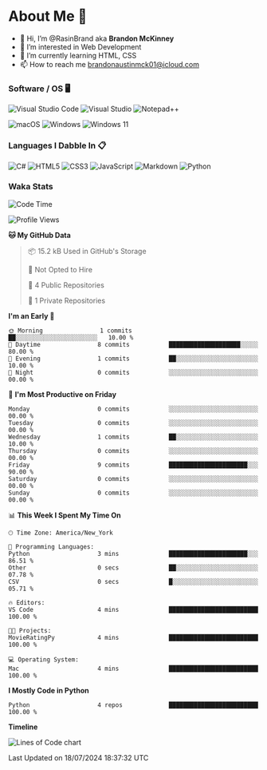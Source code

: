 # About Me 👋
- 👋 Hi, I’m @RasinBrand aka **Brandon McKinney**
- 👀 I’m interested in Web Development
- 🌱 I’m currently learning HTML, CSS
- 📫 How to reach me brandonaustinmck01@icloud.com

### Software / OS 🖥️
![Visual Studio Code](https://img.shields.io/badge/Visual%20Studio%20Code-0078d7.svg?style=for-the-badge&logo=visual-studio-code&logoColor=white)
![Visual Studio](https://img.shields.io/badge/Visual%20Studio-5C2D91.svg?style=for-the-badge&logo=visual-studio&logoColor=white)
![Notepad++](https://img.shields.io/badge/Notepad++-90E59A.svg?style=for-the-badge&logo=notepad%2b%2b&logoColor=black)

![macOS](https://img.shields.io/badge/mac%20os-000000?style=for-the-badge&logo=macos&logoColor=F0F0F0)
![Windows](https://img.shields.io/badge/Windows-0078D6?style=for-the-badge&logo=windows&logoColor=white)
![Windows 11](https://img.shields.io/badge/Windows%2011-%230079d5.svg?style=for-the-badge&logo=Windows%2011&logoColor=white)

### Languages I Dabble In 📋
![C#](https://img.shields.io/badge/c%23-%23239120.svg?style=for-the-badge&logo=csharp&logoColor=white)
![HTML5](https://img.shields.io/badge/html5-%23E34F26.svg?style=for-the-badge&logo=html5&logoColor=white)
![CSS3](https://img.shields.io/badge/css3-%231572B6.svg?style=for-the-badge&logo=css3&logoColor=white)
![JavaScript](https://img.shields.io/badge/javascript-%23323330.svg?style=for-the-badge&logo=javascript&logoColor=%23F7DF1E)
![Markdown](https://img.shields.io/badge/markdown-%23000000.svg?style=for-the-badge&logo=markdown&logoColor=white)
![Python](https://img.shields.io/badge/python-3670A0?style=for-the-badge&logo=python&logoColor=ffdd54)

### Waka Stats
<!--START_SECTION:waka-->
![Code Time](http://img.shields.io/badge/Code%20Time-38%20hrs%2012%20mins-blue)

![Profile Views](http://img.shields.io/badge/Profile%20Views-0-blue)

**🐱 My GitHub Data** 

> 📦 15.2 kB Used in GitHub's Storage 
 > 
> 🚫 Not Opted to Hire
 > 
> 📜 4 Public Repositories 
 > 
> 🔑 1 Private Repositories 
 > 
**I'm an Early 🐤** 

```text
🌞 Morning                1 commits           ██░░░░░░░░░░░░░░░░░░░░░░░   10.00 % 
🌆 Daytime                8 commits           ████████████████████░░░░░   80.00 % 
🌃 Evening                1 commits           ██░░░░░░░░░░░░░░░░░░░░░░░   10.00 % 
🌙 Night                  0 commits           ░░░░░░░░░░░░░░░░░░░░░░░░░   00.00 % 
```
📅 **I'm Most Productive on Friday** 

```text
Monday                   0 commits           ░░░░░░░░░░░░░░░░░░░░░░░░░   00.00 % 
Tuesday                  0 commits           ░░░░░░░░░░░░░░░░░░░░░░░░░   00.00 % 
Wednesday                1 commits           ██░░░░░░░░░░░░░░░░░░░░░░░   10.00 % 
Thursday                 0 commits           ░░░░░░░░░░░░░░░░░░░░░░░░░   00.00 % 
Friday                   9 commits           ██████████████████████░░░   90.00 % 
Saturday                 0 commits           ░░░░░░░░░░░░░░░░░░░░░░░░░   00.00 % 
Sunday                   0 commits           ░░░░░░░░░░░░░░░░░░░░░░░░░   00.00 % 
```


📊 **This Week I Spent My Time On** 

```text
🕑︎ Time Zone: America/New_York

💬 Programming Languages: 
Python                   3 mins              ██████████████████████░░░   86.51 % 
Other                    0 secs              ██░░░░░░░░░░░░░░░░░░░░░░░   07.78 % 
CSV                      0 secs              █░░░░░░░░░░░░░░░░░░░░░░░░   05.71 % 

🔥 Editors: 
VS Code                  4 mins              █████████████████████████   100.00 % 

🐱‍💻 Projects: 
MovieRatingPy            4 mins              █████████████████████████   100.00 % 

💻 Operating System: 
Mac                      4 mins              █████████████████████████   100.00 % 
```

**I Mostly Code in Python** 

```text
Python                   4 repos             █████████████████████████   100.00 % 
```



**Timeline**

![Lines of Code chart](https://raw.githubusercontent.com/RasinBrand/RasinBrand/main/assets/bar_graph.png)


 Last Updated on 18/07/2024 18:37:32 UTC
<!--END_SECTION:waka-->

<!---
RasinBrand/RasinBrand is a ✨ special ✨ repository because its `README.md` (this file) appears on your GitHub profile.
You can click the Preview link to take a look at your changes.
--->
